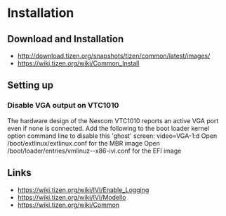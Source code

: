 # Installation
## Download and Installation
* http://download.tizen.org/snapshots/tizen/common/latest/images/
* https://wiki.tizen.org/wiki/Common_Install


## Setting up
### Disable VGA output on VTC1010
The hardware design of the Nexcom VTC1010 reports an active VGA port even if none is connected. Add the following to the boot loader kernel option command line to disable this 'ghost' screen: video=VGA-1:d
Open /boot/extlinux/extlinux.conf for the MBR image
Open /boot/loader/entries/vmlinuz-<VERSION>-x86-ivi.conf for the EFI image


## Links
 * https://wiki.tizen.org/wiki/IVI/Enable_Logging
 * https://wiki.tizen.org/wiki/IVI/Modello
 * https://wiki.tizen.org/wiki/Common

